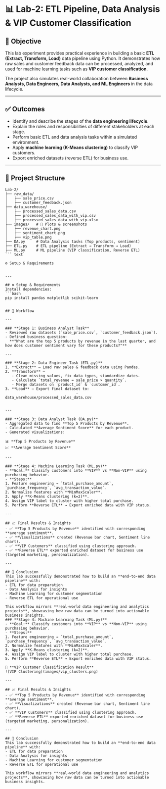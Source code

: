 # 📊 Lab-2: ETL Pipeline, Data Analysis & VIP Customer Classification  

## 🎯 Objective  
This lab experiment provides practical experience in building a basic **ETL (Extract, Transform, Load)** data pipeline using Python. It demonstrates how raw sales and customer feedback data can be processed, analyzed, and used for machine learning tasks such as **VIP customer classification**.  

The project also simulates real-world collaboration between **Business Analysts, Data Engineers, Data Analysts, and ML Engineers** in the data lifecycle.  

---

## ✅ Outcomes  
- Identify and describe the stages of the **data engineering lifecycle**.  
- Explain the roles and responsibilities of different stakeholders at each stage.  
- Perform basic ETL and data analysis tasks within a simulated environment.  
- Apply **machine learning (K-Means clustering)** to classify VIP customers.  
- Export enriched datasets (reverse ETL) for business use.  

--- 

## 📂 Project Structure

```text
Lab-2/
├── raw_data/
│   ├── sale_price.csv
│   ├── customer_feedback.json
├── data_warehouse/
│   ├── processed_sales_data.csv
│   ├── processed_sales_data_with_vip.csv
│   ├── processed_sales_data_with_vip.xlsx
├── images/   # 📸 Plots & screenshots
│   ├── revenue_chart.png
│   ├── sentiment_chart.png
│   ├── vip_table.png
├── DA.py     # Data Analysis tasks (Top products, sentiment)
├── ETL.py    # ETL pipeline (Extract → Transform → Load)
├── ML.py     # ML pipeline (VIP classification, Reverse ETL)
``` text

⚙️ Setup & Requirements


---

## ⚙️ Setup & Requirements  
Install dependencies:  
```bash
pip install pandas matplotlib scikit-learn


## 🔄 Workflow

---

### **Stage 1: Business Analyst Task**
- Reviewed raw datasets (`sale_price.csv`, `customer_feedback.json`).
- Defined business question:  
  **"What are the top 5 products by revenue in the last quarter, and how does customer sentiment vary for these products?"**

---

### **Stage 2: Data Engineer Task (ETL.py)**
1. **Extract** – Load raw sales & feedback data using Pandas.  
2. **Transform** –  
   - Clean missing values, fix data types, standardize dates.  
   - Calculate `total_revenue = sale_price × quantity`.  
   - Merge datasets on `product_id` & `customer_id`.  
3. **Load** – Export final dataset to:  
                                -data_warehouse/processed_sales_data.csv


---

### **Stage 3: Data Analyst Task (DA.py)**
- Aggregated data to find **Top 5 Products by Revenue**.  
- Calculated **Average Sentiment Score** for each product.  
- Generated visualizations:  

📊 **Top 5 Products by Revenue**  
📈 **Average Sentiment Score**  

---

### **Stage 4: Machine Learning Task (ML.py)**
- **Goal:** Classify customers into **VIP** vs **Non-VIP** using purchasing behavior.  
- **Steps:**  
1. Feature engineering → `total_purchase_amount`, `purchase_frequency`, `avg_transaction_value`.  
2. Normalize features with **MinMaxScaler**.  
3. Apply **K-Means clustering (k=2)**.  
4. Assign VIP label to cluster with higher total purchase.  
5. Perform **Reverse ETL** → Export enriched data with VIP status.  

---

## 📈 Final Results & Insights
- ✅ **Top 5 Products by Revenue** identified with corresponding **average sentiment**.  
- ✅ **Visualizations** created (Revenue bar chart, Sentiment line chart).  
- ✅ **VIP Customers** classified using clustering approach.  
- ✅ **Reverse ETL** exported enriched dataset for business use (targeted marketing, personalization).  

---

## 📝 Conclusion
This lab successfully demonstrated how to build an **end-to-end data pipeline** with:  
- ETL for data preparation  
- Data Analysis for insights  
- Machine Learning for customer segmentation  
- Reverse ETL for operational use  

This workflow mirrors **real-world data engineering and analytics projects**, showcasing how raw data can be turned into actionable business insights.
### **Stage 4: Machine Learning Task (ML.py)**
- **Goal:** Classify customers into **VIP** vs **Non-VIP** using purchasing behavior.  
- **Steps:**  
1. Feature engineering → `total_purchase_amount`, `purchase_frequency`, `avg_transaction_value`.  
2. Normalize features with **MinMaxScaler**.  
3. Apply **K-Means clustering (k=2)**.  
4. Assign VIP label to cluster with higher total purchase.  
5. Perform **Reverse ETL** → Export enriched data with VIP status.  

📌 **VIP Customer Classification Result**  
![VIP Clustering](images/vip_clusters.png)

---

## 📈 Final Results & Insights
- ✅ **Top 5 Products by Revenue** identified with corresponding **average sentiment**.  
- ✅ **Visualizations** created (Revenue bar chart, Sentiment line chart).  
- ✅ **VIP Customers** classified using clustering approach.  
- ✅ **Reverse ETL** exported enriched dataset for business use (targeted marketing, personalization).  

---

## 📝 Conclusion
This lab successfully demonstrated how to build an **end-to-end data pipeline** with:  
- ETL for data preparation  
- Data Analysis for insights  
- Machine Learning for customer segmentation  
- Reverse ETL for operational use  

This workflow mirrors **real-world data engineering and analytics projects**, showcasing how raw data can be turned into actionable business insights.

